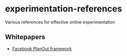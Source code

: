 # experimentation-references
Various references for effective online experimentation

## Whitepapers
* [Facebook PlanOut framework](http://arxiv.org/pdf/1409.3174v1.pdf)
